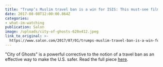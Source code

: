 ```yaml
---
title: "Trump’s Muslim travel ban is a win for ISIS: This must-see film about Syrian journalists shows why"
date: 2017-08-08T12:00:00.864Z  
categories: 
- what-im-watching
publication: Salon
image: /uploads/city-of-ghosts-620x412.jpeg
link_to_original: >-
  https://www.salon.com/2017/07/01/trumps-muslim-travel-ban-is-a-win-for-isis-this-must-see-film-about-syrian-journalists-shows-why/
---
```



"City of Ghosts" is a powerful corrective to the notion of a travel ban as an effective way to make the U.S. safer. Read the full piece [here](https://www.salon.com/2017/07/01/trumps-muslim-travel-ban-is-a-win-for-isis-this-must-see-film-about-syrian-journalists-shows-why/).